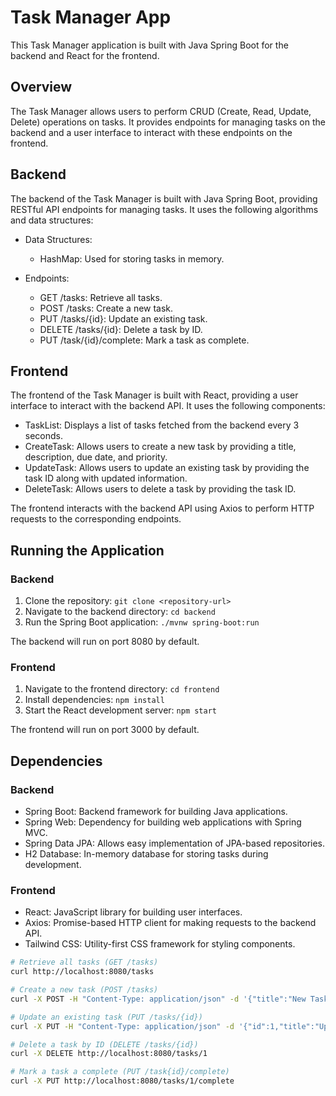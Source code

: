 # Task Manager App

This Task Manager application is built with Java Spring Boot for the backend and React for the frontend.

## Overview

The Task Manager allows users to perform CRUD (Create, Read, Update, Delete) operations on tasks. It provides endpoints for managing tasks on the backend and a user interface to interact with these endpoints on the frontend.

## Backend

The backend of the Task Manager is built with Java Spring Boot, providing RESTful API endpoints for managing tasks. It uses the following algorithms and data structures:

- Data Structures:
  - HashMap: Used for storing tasks in memory.

- Endpoints:
  - GET /tasks: Retrieve all tasks.
  - POST /tasks: Create a new task.
  - PUT /tasks/{id}: Update an existing task.
  - DELETE /tasks/{id}: Delete a task by ID.
  - PUT /task/{id}/complete: Mark a task as complete.

## Frontend

The frontend of the Task Manager is built with React, providing a user interface to interact with the backend API. It uses the following components:

- TaskList: Displays a list of tasks fetched from the backend every 3 seconds.
- CreateTask: Allows users to create a new task by providing a title, description, due date, and priority.
- UpdateTask: Allows users to update an existing task by providing the task ID along with updated information.
- DeleteTask: Allows users to delete a task by providing the task ID.

The frontend interacts with the backend API using Axios to perform HTTP requests to the corresponding endpoints.

## Running the Application

### Backend
1. Clone the repository: `git clone <repository-url>`
2. Navigate to the backend directory: `cd backend`
3. Run the Spring Boot application: `./mvnw spring-boot:run`

The backend will run on port 8080 by default.

### Frontend
1. Navigate to the frontend directory: `cd frontend`
2. Install dependencies: `npm install`
3. Start the React development server: `npm start`

The frontend will run on port 3000 by default.

## Dependencies

### Backend
- Spring Boot: Backend framework for building Java applications.
- Spring Web: Dependency for building web applications with Spring MVC.
- Spring Data JPA: Allows easy implementation of JPA-based repositories.
- H2 Database: In-memory database for storing tasks during development.

### Frontend
- React: JavaScript library for building user interfaces.
- Axios: Promise-based HTTP client for making requests to the backend API.
- Tailwind CSS: Utility-first CSS framework for styling components.

```bash
# Retrieve all tasks (GET /tasks)
curl http://localhost:8080/tasks

# Create a new task (POST /tasks)
curl -X POST -H "Content-Type: application/json" -d '{"title":"New Task","description":"Task description","dueDate":"2024-04-16","priority":1,"completed":false}' http://localhost:8080/tasks

# Update an existing task (PUT /tasks/{id})
curl -X PUT -H "Content-Type: application/json" -d '{"id":1,"title":"Updated Task","description":"Updated task description","dueDate":"2024-04-17","priority":2,"completed":true}' http://localhost:8080/tasks/1

# Delete a task by ID (DELETE /tasks/{id})
curl -X DELETE http://localhost:8080/tasks/1

# Mark a task a complete (PUT /task{id}/complete)
curl -X PUT http://localhost:8080/tasks/1/complete
```
